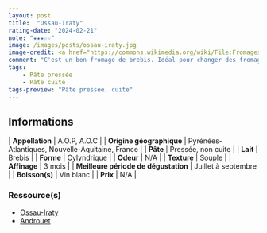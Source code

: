 ```yaml
---
layout: post
title:  "Ossau-Iraty"
rating-date: "2024-02-21"
note: "★★★☆☆"
image: /images/posts/ossau-iraty.jpg
image-credit: <a href="https://commons.wikimedia.org/wiki/File:Fromages_Ossau-Iraty_003.jpg">Jean Michel Etchecolonea</a>, <a href="https://creativecommons.org/licenses/by-sa/3.0">CC BY-SA 3.0</a>, via Wikimedia Commons
comment: "C'est un bon fromage de brebis. Idéal pour changer des fromages au lait de vache du type Comté. Il conviendra parfaitement en apéritif mais aussi sur un plateau de fromage. Je le trouve meilleur lorsqu'il est marié avec une confiture de cerise noire ! Au goût, je trouve qu'on perçoit des notes de noisette."
tags:
    - Pâte pressée
    - Pâte cuite
tags-preview: "Pâte pressée, cuite"
---
```


## Informations

| **Appellation** | A.O.P, A.O.C |
| **Origine géographique** | Pyrénées-Atlantiques, Nouvelle-Aquitaine, France |
| **Pâte** | Pressée, non cuite |
| **Lait** | Brebis |
| **Forme** | Cylyndrique |
| **Odeur** | N/A |
| **Texture** | Souple |
| **Affinage** | 3 mois |
| **Meilleure période de dégustation** | Juillet à septembre |
| **Boisson(s)** | Vin blanc |
| **Prix** | N/A |

### Ressource(s)
* [Ossau-Iraty](https://www.ossau-iraty.fr)
* [Androuet](https://androuet.com/Ossau-Iraty-12.html)